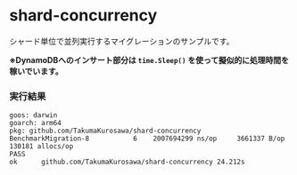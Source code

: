 # shard-concurrency

シャード単位で並列実行するマイグレーションのサンプルです。

**※DynamoDBへのインサート部分は `time.Sleep()` を使って擬似的に処理時間を稼いでいます。**

### 実行結果

```shell
goos: darwin
goarch: arm64
pkg: github.com/TakumaKurosawa/shard-concurrency
BenchmarkMigration-8   	       6	2007694299 ns/op	 3661337 B/op	  130181 allocs/op
PASS
ok  	github.com/TakumaKurosawa/shard-concurrency	24.212s
```
